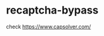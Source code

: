 # recaptcha-bypass
check https://www.capsolver.com/ 



















                                                                                                                                                                      